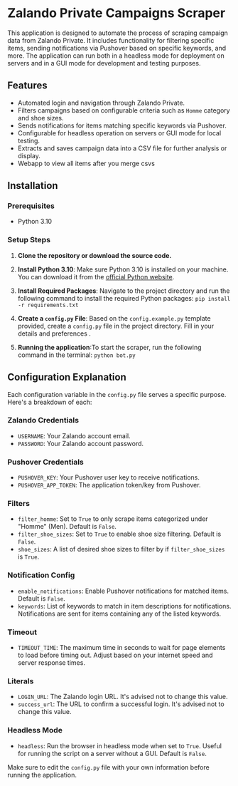 # Zalando Private Campaigns Scraper

This application is designed to automate the process of scraping campaign data from Zalando Private. It includes functionality for filtering specific items, sending notifications via Pushover based on specific keywords, and more. The application can run both in a headless mode for deployment on servers and in a GUI mode for development and testing purposes.

## Features

- Automated login and navigation through Zalando Private.
- Filters campaigns based on configurable criteria such as `Homme` category and shoe sizes.
- Sends notifications for items matching specific keywords via Pushover.
- Configurable for headless operation on servers or GUI mode for local testing.
- Extracts and saves campaign data into a CSV file for further analysis or display.
- Webapp to view all items after you merge csvs

## Installation

### Prerequisites

- Python 3.10

### Setup Steps

1. **Clone the repository or download the source code.**

2. **Install Python 3.10**: Make sure Python 3.10 is installed on your machine. You can download it from the [official Python website](https://www.python.org/downloads/release/python-3100/).

3. **Install Required Packages**: Navigate to the project directory and run the following command to install the required Python packages:
``` pip install -r requirements.txt  ```
4. **Create a `config.py` File**: Based on the `config.example.py` template provided, create a `config.py` file in the project directory. Fill in your details and preferences .
5. **Running the application**:To start the scraper, run the following command in the terminal:
``` python bot.py ```

## Configuration Explanation

Each configuration variable in the `config.py` file serves a specific purpose. Here's a breakdown of each:

### Zalando Credentials
- `USERNAME`: Your Zalando account email.
- `PASSWORD`: Your Zalando account password.

### Pushover Credentials
- `PUSHOVER_KEY`: Your Pushover user key to receive notifications.
- `PUSHOVER_APP_TOKEN`: The application token/key from Pushover.

### Filters
- `filter_homme`: Set to `True` to only scrape items categorized under "Homme" (Men). Default is `False`.
- `filter_shoe_sizes`: Set to `True` to enable shoe size filtering. Default is `False`.
- `shoe_sizes`: A list of desired shoe sizes to filter by if `filter_shoe_sizes` is `True`.

### Notification Config
- `enable_notifications`: Enable Pushover notifications for matched items. Default is `False`.
- `keywords`: List of keywords to match in item descriptions for notifications. Notifications are sent for items containing any of the listed keywords.

### Timeout
- `TIMEOUT_TIME`: The maximum time in seconds to wait for page elements to load before timing out. Adjust based on your internet speed and server response times.

### Literals
- `LOGIN_URL`: The Zalando login URL. It's advised not to change this value.
- `success_url`: The URL to confirm a successful login. It's advised not to change this value.

### Headless Mode
- `headless`: Run the browser in headless mode when set to `True`. Useful for running the script on a server without a GUI. Default is `False`.

Make sure to edit the `config.py` file with your own information before running the application.
